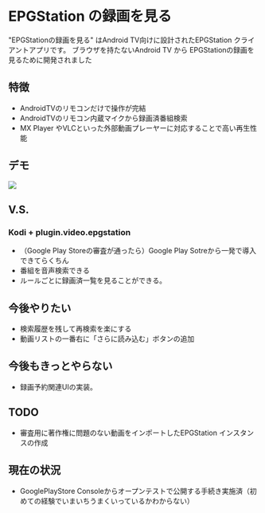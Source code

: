 # EPGStation の録画を見る
"EPGStationの録画を見る"  はAndroid TV向けに設計されたEPGStation クライアントアプリです。
ブラウザを持たないAndroid TV から EPGStationの録画を見るために開発されました

## 特徴
 - AndroidTVのリモコンだけで操作が完結
 - AndroidTVのリモコン内蔵マイクから録画済番組検索
 - MX Player やVLCといった外部動画プレーヤーに対応することで高い再生性能

## デモ
![](https://raw.githubusercontent.com/wiki/daig0rian/epcltvapp/images/demo.gif)

## V.S.
### Kodi + plugin.video.epgstation
- （Google Play Storeの審査が通ったら）Google Play Sotreから一発で導入できてらくちん
- 番組を音声検索できる
- ルールごとに録画済一覧を見ることができる。


## 今後やりたい
 - 検索履歴を残して再検索を楽にする
 - 動画リストの一番右に「さらに読み込む」ボタンの追加

## 今後もきっとやらない
 - 録画予約関連UIの実装。

## TODO
 - 審査用に著作権に問題のない動画をインポートしたEPGStation インスタンスの作成

## 現在の状況
 - GooglePlayStore Consoleからオープンテストで公開する手続き実施済（初めての経験でいまいちうまくいっているかわからない）
